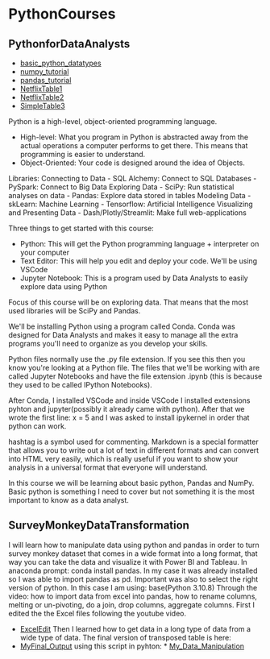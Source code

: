 # PythonCourses
## PythonforDataAnalysts

* [basic_python_datatypes](https://github.com/rokzupan1/PythonCourses/blob/main/basic_python_datatypes.ipynb)
* [numpy_tutorial](https://github.com/rokzupan1/PythonCourses/blob/main/numpy_tutorial.ipynb)
* [pandas_tutorial](https://github.com/rokzupan1/PythonCourses/blob/main/pandas_tutorial.ipynb)
* [NetflixTable1](https://github.com/rokzupan1/PythonCourses/blob/main/netflix_titles.csv)
* [NetflixTable2](https://github.com/rokzupan1/PythonCourses/blob/main/netflix_titles_second.csv)
* [SimpleTable3](https://github.com/rokzupan1/PythonCourses/blob/main/simple_csv.csv)

Python is a high-level, object-oriented programming language. 

- High-level: What you program in Python is abstracted away from the actual operations a computer 
performs to get there. This means that programming is easier to understand.
- Object-Oriented: Your code is designed around the idea of Objects.

Libraries:
Connecting to Data
    - SQL Alchemy: Connect to SQL Databases
    - PySpark: Connect to Big Data
Exploring Data
    - SciPy: Run statistical analyses on data
    - Pandas: Explore data stored in tables
Modeling Data
    - skLearn: Machine Learning
    - Tensorflow: Artificial Intelligence
Visualizing and Presenting Data
    - Dash/Plotly/Streamlit: Make full web-applications

Three things to get started with this course:
- Python: This will get the Python programming language + interpreter on your computer
- Text Editor: This will help you edit and deploy your code. We'll be using VSCode
- Jupyter Notebook: This is a program used by Data Analysts to easily explore data using Python

Focus of this course will be on exploring data. That means that the most used libraries will be
SciPy and Pandas.

We'll be installing Python using a program called Conda. Conda was designed for Data Analysts and 
makes it easy to manage all the extra programs you'll need to organize as you develop your skills.

Python files normally use the .py file extension. If you see this then you know you're looking at 
a Python file. The files that we'll be working with are called Jupyter Notebooks and have the file 
extension .ipynb (this is because they used to be called IPython Notebooks). 

After Conda, I installed VSCode and inside VSCode I installed extensions pyhton and jupyter(possibly
it already came with python). After that we wrote the first line: x = 5 and I was asked to install
ipykernel in order that python can work. 

hashtag is a symbol used for commenting. Markdown is a special formatter that allows you to write out a lot
of text in different formats and can convert into HTML very easily, which is really useful if you want
to show your analysis in a universal format that everyone will understand. 

In this course we will be learning about basic python, Pandas and NumPy. Basic python is something I
need to cover but not something it is the most important to know as a data analyst. 

## SurveyMonkeyDataTransformation
I will learn how to manipulate data using python and pandas in order to turn survey monkey
dataset that comes in a wide format into a long format, that way you can take the data and
visualize it with Power BI and Tableau.
In anaconda prompt: conda install pandas. In my case it was already installed so I was able to import pandas as pd. Important
was also to select the right version of python. In this case I am using: base(Python 3.10.8) 
Through the video: how to import data from excel into pandas, how to rename columns, melting or un-pivoting, do a join, drop columns, aggregate columns.
First I edited the the Excel files following the youtube video. 
* [ExcelEdit](https://github.com/rokzupan1/PythonCourses/blob/main/Data%20-%20Survey%20Monkey%20Output%20MyEdit.xlsx)
Then I learned how to get data in a long type of data from a wide type of data. The final version of transposed table is here:
* [MyFinal_Output](https://github.com/rokzupan1/PythonCourses/blob/main/MyFinal_Output.xlsx)
using this script in pyhton: * [My_Data_Manipulation](https://github.com/rokzupan1/PythonCourses/blob/main/Script1%20-%20My_Data_Manipulation.ipynb)
